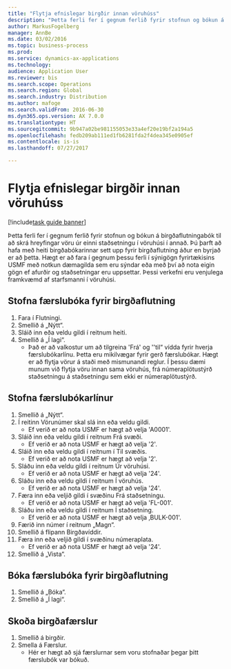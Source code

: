```yaml
--- 
title: "Flytja efnislegar birgðir innan vöruhúss"
description: "Þetta ferli fer í gegnum ferlið fyrir stofnun og bókun á birgðaflutningabók til að skrá hreyfingar vöru úr einni staðsetningu í vöruhúsi í annað."
author: MarkusFogelberg
manager: AnnBe
ms.date: 03/02/2016
ms.topic: business-process
ms.prod: 
ms.service: dynamics-ax-applications
ms.technology: 
audience: Application User
ms.reviewer: bis
ms.search.scope: Operations
ms.search.region: Global
ms.search.industry: Distribution
ms.author: mafoge
ms.search.validFrom: 2016-06-30
ms.dyn365.ops.version: AX 7.0.0
ms.translationtype: HT
ms.sourcegitcommit: 9b947a02be981155053e33a4ef20e19bf2a194a5
ms.openlocfilehash: fedb209ab111ed1fb6281fda2f4dea345e0905ef
ms.contentlocale: is-is
ms.lasthandoff: 07/27/2017

---
```

# <a name="transfer-physical-inventory-within-the-warehouse"></a>Flytja efnislegar birgðir innan vöruhúss

[!include[task guide banner](../../includes/task-guide-banner.md)]

Þetta ferli fer í gegnum ferlið fyrir stofnun og bókun á birgðaflutningabók til að skrá hreyfingar vöru úr einni staðsetningu í vöruhúsi í annað. Þú þarft að hafa með heiti birgðabókarinnar sett upp fyrir birgðaflutning áður en byrjað er að þetta. Hægt er að fara í gegnum þessu ferli í sýnigögn fyrirtækisins USMF með notkun dæmagilda sem eru sýndar eða með því að nota eigin gögn ef afurðir og staðsetningar eru uppsettar. Þessi verkefni eru venjulega framkvæmd af starfsmanni í vöruhúsi.


## <a name="create-an-inventory-transfer-journal"></a>Stofna færslubóka fyrir birgðaflutning
1. Fara í Flutningi.
2. Smellið á „Nýtt“.
3. Sláið inn eða veldu gildi í reitnum heiti.
4. Smellið á „Í lagi“.
    * Það er að valkostur um að tilgreina 'Frá' og ''til“ vídda fyrir hverja færslubókarlínu. Þetta eru mikilvægar fyrir gerð færslubókar. Hægt er að flytja vörur á staði með mismunandi reglur. Í þessu dæmi munum við flytja vöru innan sama vöruhús, frá númeraplötustýrð staðsetningu á staðsetningu sem ekki er númeraplötustýrð.   

## <a name="create-journal-lines"></a>Stofna færslubókarlínur
1. Smellið á „Nýtt“.
2. Í reitinn Vörunúmer skal slá inn eða veldu gildi.
    * Ef verið er að nota USMF er hægt að velja 'A0001'.  
3. Sláið inn eða veldu gildi í reitnum Frá svæði.
    * Ef verið er að nota USMF er hægt að velja '2'.  
4. Sláið inn eða veldu gildi í reitnum í Til svæðis.
    * Ef verið er að nota USMF er hægt að velja '2'.  
5. Sláðu inn eða veldu gildi í reitnum Úr vöruhúsi.
    * Ef verið er að nota USMF er hægt að velja '24'.  
6. Sláðu inn eða veldu gildi í reitnum Í vöruhús.
    * Ef verið er að nota USMF er hægt að velja '24'.  
7. Færa inn eða veljið gildi í svæðinu Frá staðsetningu.
    * Ef verið er að nota USMF er hægt að velja 'FL-001'.  
8. Sláðu inn eða veldu gildi í reitnum Í staðsetning.
    * Ef verið er að nota USMF er hægt að velja ‚BULK-001'.  
9. Færið inn númer í reitnum „Magn“.
10. Smellið á flipann Birgðavíddir.
11. Færa inn eða veljið gildi í svæðinu númeraplata.
    * Ef verið er að nota USMF er hægt að velja '24'.  
12. Smellið á „Vista“.

## <a name="post-the-inventory-transfer-journal"></a>Bóka færslubóka fyrir birgðaflutning
1. Smellið á „Bóka“.
2. Smellið á „Í lagi“.

## <a name="view-inventory-transactions"></a>Skoða birgðafærslur
1. Smellið á birgðir.
2. Smella á Færslur.
    * Hér er hægt að sjá færslurnar sem voru stofnaðar þegar þitt færslubók var bókuð.  


